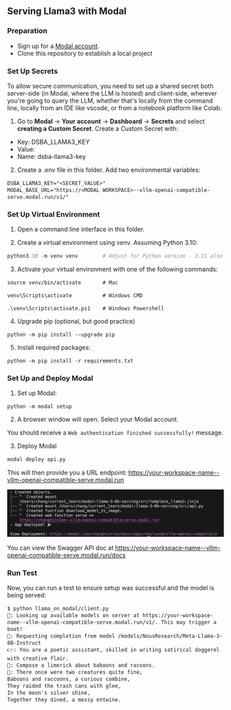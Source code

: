 ## Serving Llama3 with Modal

### Preparation

- Sign up for a [Modal account](https://modal.com/).
- Clone this repository to establish a local project

### Set Up Secrets

To allow secure communication, you need to set up a shared secret both server-side (in Modal, where the LLM is hosted) and client-side, wherever you're going to query the LLM, whether that's locally from the command line, locally from an IDE like vscode, or from a notebook platform like Colab. 

1. Go to **Modal** → **Your account** → **Dashboard** → **Secrets** and select **creating a Custom Secret**.  Create a Custom Secret with:
- Key: DSBA_LLAMA3_KEY 
- Value: <A secret string of characters>
- Name: dsba-llama3-key

2. Create a .env file in this folder. Add two environmental variables:

```
DSBA_LLAMA3_KEY="<SECRET_VALUE>"
MODAL_BASE_URL="https://<MODAL WORKSPACE>--vllm-openai-compatible-serve.modal.run/v1/"
```

### Set Up Virtual Environment

1. Open a command line interface in this folder.  

2. Create a virtual environment using venv.  Assuming Python 3.10:

```python
python3.10 -m venv venv        # Adjust for Python version - 3.11 also works
```

3. Activate your virtual environment with one of the following commands:
```
source venv/bin/activate       # Mac 
```

```
venv\Scripts\activate          # Windows CMD
```

```
.\venv\Scripts\activate.ps1    # Windows Powershell
```

4. Upgrade pip (optional, but good practice) 
```
python -m pip install --upgrade pip
```

5. Install required packages:
```
python -m pip install -r requirements.txt
```

### Set Up and Deploy Modal

1. Set up Modal:

```
python -m modal setup
```

2. A browser window will open.  Select your Modal account. 

You should receive a `Web authentication finished successfully!` message.


3. Deploy Modal

```bash
modal deploy api.py
```

This will then provide you a URL endpoint: <https://your-workspace-name--vllm-openai-compatible-serve.modal.run>

![Example of a successful Modal deployment](llama_modal/modal-deploy.png)

You can view the Swagger API doc at <https://your-workspace-name--vllm-openai-compatible-serve.modal.run/docs>


### Run Test

Now, you can run a test to ensure setup was successful and the model is being served:

```
$ python llama_on_modal/client.py
🧠: Looking up available models on server at https://your-workspace-name--vllm-openai-compatible-serve.modal.run/v1/. This may trigger a boot!
🧠: Requesting completion from model /models/NousResearch/Meta-Llama-3-8B-Instruct
👉: You are a poetic assistant, skilled in writing satirical doggerel with creative flair.
👤: Compose a limerick about baboons and racoons.
🤖: There once were two creatures quite fine,
Baboons and raccoons, a curious combine,
They raided the trash cans with glee,
In the moon's silver shine,
Together they dined, a messy entwine.
```
